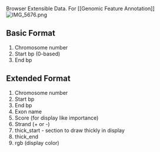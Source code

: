 Browser Extensible Data.
For [[Genomic Feature Annotation]]
![IMG_5676.png](img_5676.png)

## Basic Format

1. Chromosome number
2. Start bp (0-based)
3. End bp

## Extended Format

1. Chromosome number
2. Start bp
3. End bp
4. Exon name
5. Score (for display like importance)
6. Strand (+ or -)
7. thick_start - section to draw thickly in display
8. thick_end
9. rgb (display color)
